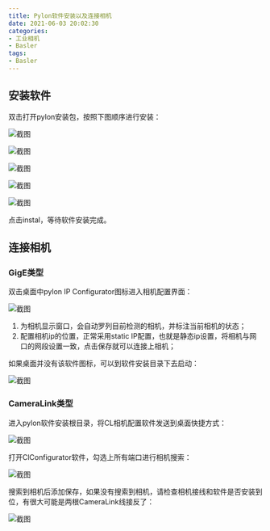 ```yaml
---
title: Pylon软件安装以及连接相机
date: 2021-06-03 20:02:30
categories:
- 工业相机
- Basler
tags:
- Basler
---
```

## 安装软件

双击打开pylon安装包，按照下图顺序进行安装：

![截图](https://cdn.jsdelivr.net/gh/xidicunmin/CDN@1.4/博客图片/Basler/Pylon5安装步骤1.png)

![截图](https://cdn.jsdelivr.net/gh/xidicunmin/CDN@1.4/博客图片/Basler/Pylon5安装步骤2.png)

![截图](https://cdn.jsdelivr.net/gh/xidicunmin/CDN@1.4/博客图片/Basler/Pylon5安装步骤3.png)

![截图](https://cdn.jsdelivr.net/gh/xidicunmin/CDN@1.4/博客图片/Basler/Pylon5安装步骤4.png)

![截图](https://cdn.jsdelivr.net/gh/xidicunmin/CDN@1.4/博客图片/Basler/Pylon5安装步骤5.png)

点击instal，等待软件安装完成。

## 连接相机

### GigE类型

双击桌面中pylon IP Configurator图标进入相机配置界面：

![截图](https://cdn.jsdelivr.net/gh/xidicunmin/CDN@1.4/博客图片/Basler/gige相机配置软件界面.png)

1. 为相机显示窗口，会自动罗列目前检测的相机，并标注当前相机的状态；
2. 配置相机ip的位置，正常采用static IP配置，也就是静态ip设置，将相机与网口的网段设置一致，点击保存就可以连接上相机；

如果桌面并没有该软件图标，可以到软件安装目录下去启动：

![截图](https://cdn.jsdelivr.net/gh/xidicunmin/CDN@1.4/博客图片/Basler/gige相机配置软件目录.png)

### CameraLink类型

进入pylon软件安装根目录，将CL相机配置软件发送到桌面快捷方式：

![截图](https://cdn.jsdelivr.net/gh/xidicunmin/CDN@1.4/博客图片/Basler/cl相机配置软件目录.png)

打开ClConfigurator软件，勾选上所有端口进行相机搜索：

![截图](https://cdn.jsdelivr.net/gh/xidicunmin/CDN@1.4/博客图片/Basler/cl相机配置软件找寻相机.png)

搜索到相机后添加保存，如果没有搜索到相机，请检查相机接线和软件是否安装到位，有很大可能是两根CameraLink线接反了：

![截图](https://cdn.jsdelivr.net/gh/xidicunmin/CDN@1.4/博客图片/Basler/cl相机配置软件相机结果.png)